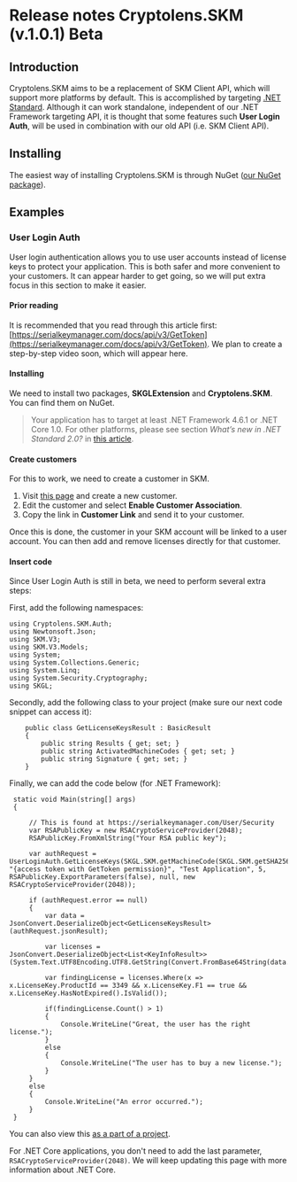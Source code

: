 # Release notes Cryptolens.SKM (v.1.0.1) Beta

## Introduction
Cryptolens.SKM aims to be a replacement of SKM Client API, which will support more platforms by default. This is accomplished by targeting [.NET Standard](https://blogs.msdn.microsoft.com/dotnet/2016/09/26/introducing-net-standard/). Although it can work standalone, independent of our .NET Framework targeting API, it is thought that some features such **User Login Auth**, will be used in combination with our old API (i.e. SKM Client API).

## Installing
The easiest way of installing Cryptolens.SKM is through NuGet ([our NuGet package](https://www.nuget.org/packages/Cryptolens.SKM/1.0.1)).

## Examples

### User Login Auth
User login authentication allows you to use user accounts instead of license keys to protect your application. This is both safer and more convenient to your customers. It can appear harder to get going, so we will put extra focus in this section to make it easier.

#### Prior reading

It is recommended that you read through this article first: [https://serialkeymanager.com/docs/api/v3/GetToken](https://serialkeymanager.com/docs/api/v3/GetToken). We plan to create a step-by-step video soon, which will appear here.

#### Installing
We need to install two packages, **SKGLExtension** and **Cryptolens.SKM**. You can find them on NuGet. 

> Your application has to target at least .NET Framework 4.6.1 or .NET Core 1.0. For other platforms, please see section *What’s new in .NET Standard 2.0?* in [this article](https://blogs.msdn.microsoft.com/dotnet/2016/09/26/introducing-net-standard/).

#### Create customers
For this to work, we need to create a customer in SKM. 

1. Visit [this page](https://serialkeymanager.com/Customer) and create a new customer.
2. Edit the customer and select **Enable Customer Association**.
3. Copy the link in **Customer Link** and send it to your customer. 

Once this is done, the customer in your SKM account will be linked to a user account. You can then add and remove licenses directly for that customer.

#### Insert code

Since User Login Auth is still in beta, we need to perform several extra steps:

First, add the following namespaces:

```
using Cryptolens.SKM.Auth;
using Newtonsoft.Json;
using SKM.V3;
using SKM.V3.Models;
using System;
using System.Collections.Generic;
using System.Linq;
using System.Security.Cryptography;
using SKGL;
```

Secondly, add the following class to your project (make sure our next code snippet can access it):

```
    public class GetLicenseKeysResult : BasicResult
    {
        public string Results { get; set; }
        public string ActivatedMachineCodes { get; set; }
        public string Signature { get; set; }
    }
```

Finally, we can add the code below (for .NET Framework):

```
 static void Main(string[] args)
 {

     // This is found at https://serialkeymanager.com/User/Security
     var RSAPublicKey = new RSACryptoServiceProvider(2048);
     RSAPublicKey.FromXmlString("Your RSA public key");

     var authRequest = UserLoginAuth.GetLicenseKeys(SKGL.SKM.getMachineCode(SKGL.SKM.getSHA256), "{access token with GetToken permission}", "Test Application", 5, RSAPublicKey.ExportParameters(false), null, new RSACryptoServiceProvider(2048));

     if (authRequest.error == null)
     {
         var data = JsonConvert.DeserializeObject<GetLicenseKeysResult>(authRequest.jsonResult);

         var licenses = JsonConvert.DeserializeObject<List<KeyInfoResult>>(System.Text.UTF8Encoding.UTF8.GetString(Convert.FromBase64String(data.Results)));

         var findingLicense = licenses.Where(x => x.LicenseKey.ProductId == 3349 && x.LicenseKey.F1 == true && x.LicenseKey.HasNotExpired().IsValid());

         if(findingLicense.Count() > 1)
         {
             Console.WriteLine("Great, the user has the right license.");
         }
         else
         {
             Console.WriteLine("The user has to buy a new license.");
         }
     }
     else
     {
         Console.WriteLine("An error occurred.");
     }
 }
```
You can also view this [as a part of a project](https://github.com/SerialKeyManager/SKGL-Extension-for-dot-NET/tree/master/SKM/User%20Login%20Auth%20Example).

For .NET Core applications, you don't need to add the last parameter, `RSACryptoServiceProvider(2048)`. We will keep updating this page with more information about .NET Core.
